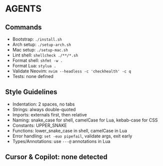 # AGENTS
## Commands
- Bootstrap: `./install.sh`
- Arch setup: `./setup-arch.sh`
- Mac setup: `./setup-mac.sh`
- Lint shell: `shellcheck ./**/*.sh`
- Format shell: `shfmt -w .`
- Format Lua: `stylua .`
- Validate Neovim: `nvim --headless -c 'checkhealth' -c q`
- Tests: none defined
## Style Guidelines
- Indentation: 2 spaces, no tabs
- Strings: always double-quoted
- Imports: externals first, then relative
- Naming: snake_case for shell, camelCase for Lua, kebab-case for CSS
- Constants: UPPER_SNAKE
- Functions: lower_snake_case in shell, camelCase in Lua
- Error handling: `set -euo pipefail`, validate args, exit early
- Types/Annotations: use `---@` annotations in Lua
## Cursor & Copilot: none detected
